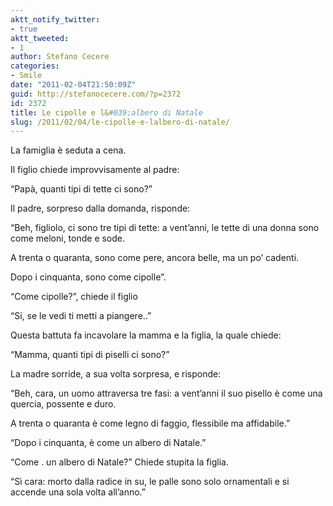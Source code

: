 ```yaml
---
aktt_notify_twitter:
- true
aktt_tweeted:
- 1
author: Stefano Cecere
categories:
- Smile
date: "2011-02-04T21:50:09Z"
guid: http://stefanocecere.com/?p=2372
id: 2372
title: Le cipolle e l&#039;albero di Natale
slug: /2011/02/04/le-cipolle-e-lalbero-di-natale/
---
```


La famiglia è seduta a cena.
  
Il figlio chiede improvvisamente al padre:

&#8220;Papà, quanti tipi di tette ci sono?&#8221;

Il padre, sorpreso dalla domanda, risponde:

&#8220;Beh, figliolo, ci sono tre tipi di tette: a vent&#8217;anni, le tette di una donna sono come meloni, tonde e sode.
  
A trenta o quaranta, sono come pere, ancora belle, ma un po&#8217; cadenti.
  
Dopo i cinquanta, sono come cipolle&#8221;.
  
&#8220;Come cipolle?&#8221;, chiede il figlio
  
&#8220;Si, se le vedi ti metti a piangere..&#8221;

Questa battuta fa incavolare la mamma e la figlia, la quale chiede:
  
&#8220;Mamma, quanti tipi di piselli ci sono?&#8221;
  
La madre sorride, a sua volta sorpresa, e risponde:
  
&#8220;Beh, cara, un uomo attraversa tre fasi: a vent&#8217;anni il suo pisello è come una quercia, possente e duro.
  
A trenta o quaranta è come legno di faggio, flessibile ma affidabile.&#8221;
  
&#8220;Dopo i cinquanta, è come un albero di Natale.&#8221;
  
&#8220;Come . un albero di Natale?&#8221; Chiede stupita la figlia.
  
&#8220;Sì cara: morto dalla radice in su, le palle sono solo ornamentali e si accende una sola volta all&#8217;anno.&#8221;